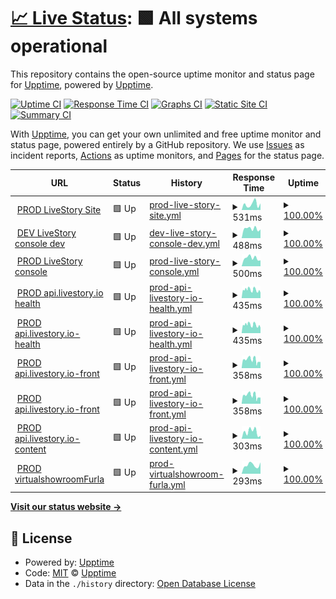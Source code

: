 # [📈 Live Status](https://demo.upptime.js.org): <!--live status--> **🟩 All systems operational**

This repository contains the open-source uptime monitor and status page for [Upptime](https://upptime.js.org), powered by [Upptime](https://github.com/upptime/upptime).

[![Uptime CI](https://github.com/Live-Story/status/workflows/Uptime%20CI/badge.svg)](https://github.com/Live-Story/status/actions?query=workflow%3A%22Uptime+CI%22)
[![Response Time CI](https://github.com/Live-Story/status/workflows/Response%20Time%20CI/badge.svg)](https://github.com/Live-Story/status/actions?query=workflow%3A%22Response+Time+CI%22)
[![Graphs CI](https://github.com/Live-Story/status/workflows/Graphs%20CI/badge.svg)](https://github.com/Live-Story/status/actions?query=workflow%3A%22Graphs+CI%22)
[![Static Site CI](https://github.com/Live-Story/status/workflows/Static%20Site%20CI/badge.svg)](https://github.com/Live-Story/status/actions?query=workflow%3A%22Static+Site+CI%22)
[![Summary CI](https://github.com/Live-Story/status/workflows/Summary%20CI/badge.svg)](https://github.com/Live-Story/status/actions?query=workflow%3A%22Summary+CI%22)

With [Upptime](https://upptime.js.org), you can get your own unlimited and free uptime monitor and status page, powered entirely by a GitHub repository. We use [Issues](https://github.com/upptime/upptime/issues) as incident reports, [Actions](https://github.com/Live-Story/status/actions) as uptime monitors, and [Pages](https://demo.upptime.js.org) for the status page.

<!--start: status pages-->
<!-- This summary is generated by Upptime (https://github.com/upptime/upptime) -->
<!-- Do not edit this manually, your changes will be overwritten -->
<!-- prettier-ignore -->
| URL | Status | History | Response Time | Uptime |
| --- | ------ | ------- | ------------- | ------ |
| <img alt="" src="https://favicons.githubusercontent.com/www.livestory.nyc" height="13"> [PROD LiveStory Site](https://www.livestory.nyc) | 🟩 Up | [prod-live-story-site.yml](https://github.com/Live-Story/status/commits/HEAD/history/prod-live-story-site.yml) | <details><summary><img alt="Response time graph" src="./graphs/prod-live-story-site/response-time-week.png" height="20"> 531ms</summary><br><a href="https://Live-Story.github.io/status/history/prod-live-story-site"><img alt="Response time 489" src="https://img.shields.io/endpoint?url=https%3A%2F%2Fraw.githubusercontent.com%2FLive-Story%2Fstatus%2FHEAD%2Fapi%2Fprod-live-story-site%2Fresponse-time.json"></a><br><a href="https://Live-Story.github.io/status/history/prod-live-story-site"><img alt="24-hour response time 75" src="https://img.shields.io/endpoint?url=https%3A%2F%2Fraw.githubusercontent.com%2FLive-Story%2Fstatus%2FHEAD%2Fapi%2Fprod-live-story-site%2Fresponse-time-day.json"></a><br><a href="https://Live-Story.github.io/status/history/prod-live-story-site"><img alt="7-day response time 531" src="https://img.shields.io/endpoint?url=https%3A%2F%2Fraw.githubusercontent.com%2FLive-Story%2Fstatus%2FHEAD%2Fapi%2Fprod-live-story-site%2Fresponse-time-week.json"></a><br><a href="https://Live-Story.github.io/status/history/prod-live-story-site"><img alt="30-day response time 489" src="https://img.shields.io/endpoint?url=https%3A%2F%2Fraw.githubusercontent.com%2FLive-Story%2Fstatus%2FHEAD%2Fapi%2Fprod-live-story-site%2Fresponse-time-month.json"></a><br><a href="https://Live-Story.github.io/status/history/prod-live-story-site"><img alt="1-year response time 489" src="https://img.shields.io/endpoint?url=https%3A%2F%2Fraw.githubusercontent.com%2FLive-Story%2Fstatus%2FHEAD%2Fapi%2Fprod-live-story-site%2Fresponse-time-year.json"></a></details> | <details><summary><a href="https://Live-Story.github.io/status/history/prod-live-story-site">100.00%</a></summary><a href="https://Live-Story.github.io/status/history/prod-live-story-site"><img alt="All-time uptime 100.00%" src="https://img.shields.io/endpoint?url=https%3A%2F%2Fraw.githubusercontent.com%2FLive-Story%2Fstatus%2FHEAD%2Fapi%2Fprod-live-story-site%2Fuptime.json"></a><br><a href="https://Live-Story.github.io/status/history/prod-live-story-site"><img alt="24-hour uptime 100.00%" src="https://img.shields.io/endpoint?url=https%3A%2F%2Fraw.githubusercontent.com%2FLive-Story%2Fstatus%2FHEAD%2Fapi%2Fprod-live-story-site%2Fuptime-day.json"></a><br><a href="https://Live-Story.github.io/status/history/prod-live-story-site"><img alt="7-day uptime 100.00%" src="https://img.shields.io/endpoint?url=https%3A%2F%2Fraw.githubusercontent.com%2FLive-Story%2Fstatus%2FHEAD%2Fapi%2Fprod-live-story-site%2Fuptime-week.json"></a><br><a href="https://Live-Story.github.io/status/history/prod-live-story-site"><img alt="30-day uptime 100.00%" src="https://img.shields.io/endpoint?url=https%3A%2F%2Fraw.githubusercontent.com%2FLive-Story%2Fstatus%2FHEAD%2Fapi%2Fprod-live-story-site%2Fuptime-month.json"></a><br><a href="https://Live-Story.github.io/status/history/prod-live-story-site"><img alt="1-year uptime 100.00%" src="https://img.shields.io/endpoint?url=https%3A%2F%2Fraw.githubusercontent.com%2FLive-Story%2Fstatus%2FHEAD%2Fapi%2Fprod-live-story-site%2Fuptime-year.json"></a></details>
| <img alt="" src="https://favicons.githubusercontent.com/console-dev.livestory.io" height="13"> [DEV LiveStory console dev](https://console-dev.livestory.io/#/login) | 🟩 Up | [dev-live-story-console-dev.yml](https://github.com/Live-Story/status/commits/HEAD/history/dev-live-story-console-dev.yml) | <details><summary><img alt="Response time graph" src="./graphs/dev-live-story-console-dev/response-time-week.png" height="20"> 488ms</summary><br><a href="https://Live-Story.github.io/status/history/dev-live-story-console-dev"><img alt="Response time 522" src="https://img.shields.io/endpoint?url=https%3A%2F%2Fraw.githubusercontent.com%2FLive-Story%2Fstatus%2FHEAD%2Fapi%2Fdev-live-story-console-dev%2Fresponse-time.json"></a><br><a href="https://Live-Story.github.io/status/history/dev-live-story-console-dev"><img alt="24-hour response time 337" src="https://img.shields.io/endpoint?url=https%3A%2F%2Fraw.githubusercontent.com%2FLive-Story%2Fstatus%2FHEAD%2Fapi%2Fdev-live-story-console-dev%2Fresponse-time-day.json"></a><br><a href="https://Live-Story.github.io/status/history/dev-live-story-console-dev"><img alt="7-day response time 488" src="https://img.shields.io/endpoint?url=https%3A%2F%2Fraw.githubusercontent.com%2FLive-Story%2Fstatus%2FHEAD%2Fapi%2Fdev-live-story-console-dev%2Fresponse-time-week.json"></a><br><a href="https://Live-Story.github.io/status/history/dev-live-story-console-dev"><img alt="30-day response time 522" src="https://img.shields.io/endpoint?url=https%3A%2F%2Fraw.githubusercontent.com%2FLive-Story%2Fstatus%2FHEAD%2Fapi%2Fdev-live-story-console-dev%2Fresponse-time-month.json"></a><br><a href="https://Live-Story.github.io/status/history/dev-live-story-console-dev"><img alt="1-year response time 522" src="https://img.shields.io/endpoint?url=https%3A%2F%2Fraw.githubusercontent.com%2FLive-Story%2Fstatus%2FHEAD%2Fapi%2Fdev-live-story-console-dev%2Fresponse-time-year.json"></a></details> | <details><summary><a href="https://Live-Story.github.io/status/history/dev-live-story-console-dev">100.00%</a></summary><a href="https://Live-Story.github.io/status/history/dev-live-story-console-dev"><img alt="All-time uptime 100.00%" src="https://img.shields.io/endpoint?url=https%3A%2F%2Fraw.githubusercontent.com%2FLive-Story%2Fstatus%2FHEAD%2Fapi%2Fdev-live-story-console-dev%2Fuptime.json"></a><br><a href="https://Live-Story.github.io/status/history/dev-live-story-console-dev"><img alt="24-hour uptime 100.00%" src="https://img.shields.io/endpoint?url=https%3A%2F%2Fraw.githubusercontent.com%2FLive-Story%2Fstatus%2FHEAD%2Fapi%2Fdev-live-story-console-dev%2Fuptime-day.json"></a><br><a href="https://Live-Story.github.io/status/history/dev-live-story-console-dev"><img alt="7-day uptime 100.00%" src="https://img.shields.io/endpoint?url=https%3A%2F%2Fraw.githubusercontent.com%2FLive-Story%2Fstatus%2FHEAD%2Fapi%2Fdev-live-story-console-dev%2Fuptime-week.json"></a><br><a href="https://Live-Story.github.io/status/history/dev-live-story-console-dev"><img alt="30-day uptime 100.00%" src="https://img.shields.io/endpoint?url=https%3A%2F%2Fraw.githubusercontent.com%2FLive-Story%2Fstatus%2FHEAD%2Fapi%2Fdev-live-story-console-dev%2Fuptime-month.json"></a><br><a href="https://Live-Story.github.io/status/history/dev-live-story-console-dev"><img alt="1-year uptime 100.00%" src="https://img.shields.io/endpoint?url=https%3A%2F%2Fraw.githubusercontent.com%2FLive-Story%2Fstatus%2FHEAD%2Fapi%2Fdev-live-story-console-dev%2Fuptime-year.json"></a></details>
| <img alt="" src="https://favicons.githubusercontent.com/console.livestory.io" height="13"> [PROD LiveStory console](https://console.livestory.io/#/login) | 🟩 Up | [prod-live-story-console.yml](https://github.com/Live-Story/status/commits/HEAD/history/prod-live-story-console.yml) | <details><summary><img alt="Response time graph" src="./graphs/prod-live-story-console/response-time-week.png" height="20"> 500ms</summary><br><a href="https://Live-Story.github.io/status/history/prod-live-story-console"><img alt="Response time 528" src="https://img.shields.io/endpoint?url=https%3A%2F%2Fraw.githubusercontent.com%2FLive-Story%2Fstatus%2FHEAD%2Fapi%2Fprod-live-story-console%2Fresponse-time.json"></a><br><a href="https://Live-Story.github.io/status/history/prod-live-story-console"><img alt="24-hour response time 387" src="https://img.shields.io/endpoint?url=https%3A%2F%2Fraw.githubusercontent.com%2FLive-Story%2Fstatus%2FHEAD%2Fapi%2Fprod-live-story-console%2Fresponse-time-day.json"></a><br><a href="https://Live-Story.github.io/status/history/prod-live-story-console"><img alt="7-day response time 500" src="https://img.shields.io/endpoint?url=https%3A%2F%2Fraw.githubusercontent.com%2FLive-Story%2Fstatus%2FHEAD%2Fapi%2Fprod-live-story-console%2Fresponse-time-week.json"></a><br><a href="https://Live-Story.github.io/status/history/prod-live-story-console"><img alt="30-day response time 528" src="https://img.shields.io/endpoint?url=https%3A%2F%2Fraw.githubusercontent.com%2FLive-Story%2Fstatus%2FHEAD%2Fapi%2Fprod-live-story-console%2Fresponse-time-month.json"></a><br><a href="https://Live-Story.github.io/status/history/prod-live-story-console"><img alt="1-year response time 528" src="https://img.shields.io/endpoint?url=https%3A%2F%2Fraw.githubusercontent.com%2FLive-Story%2Fstatus%2FHEAD%2Fapi%2Fprod-live-story-console%2Fresponse-time-year.json"></a></details> | <details><summary><a href="https://Live-Story.github.io/status/history/prod-live-story-console">100.00%</a></summary><a href="https://Live-Story.github.io/status/history/prod-live-story-console"><img alt="All-time uptime 100.00%" src="https://img.shields.io/endpoint?url=https%3A%2F%2Fraw.githubusercontent.com%2FLive-Story%2Fstatus%2FHEAD%2Fapi%2Fprod-live-story-console%2Fuptime.json"></a><br><a href="https://Live-Story.github.io/status/history/prod-live-story-console"><img alt="24-hour uptime 100.00%" src="https://img.shields.io/endpoint?url=https%3A%2F%2Fraw.githubusercontent.com%2FLive-Story%2Fstatus%2FHEAD%2Fapi%2Fprod-live-story-console%2Fuptime-day.json"></a><br><a href="https://Live-Story.github.io/status/history/prod-live-story-console"><img alt="7-day uptime 100.00%" src="https://img.shields.io/endpoint?url=https%3A%2F%2Fraw.githubusercontent.com%2FLive-Story%2Fstatus%2FHEAD%2Fapi%2Fprod-live-story-console%2Fuptime-week.json"></a><br><a href="https://Live-Story.github.io/status/history/prod-live-story-console"><img alt="30-day uptime 100.00%" src="https://img.shields.io/endpoint?url=https%3A%2F%2Fraw.githubusercontent.com%2FLive-Story%2Fstatus%2FHEAD%2Fapi%2Fprod-live-story-console%2Fuptime-month.json"></a><br><a href="https://Live-Story.github.io/status/history/prod-live-story-console"><img alt="1-year uptime 100.00%" src="https://img.shields.io/endpoint?url=https%3A%2F%2Fraw.githubusercontent.com%2FLive-Story%2Fstatus%2FHEAD%2Fapi%2Fprod-live-story-console%2Fuptime-year.json"></a></details>
| <img alt="" src="https://favicons.githubusercontent.com/api.livestory.io" height="13"> [PROD api.livestory.io health](https://api.livestory.io/admin/health) | 🟩 Up | [prod-api-livestory-io-health.yml](https://github.com/Live-Story/status/commits/HEAD/history/prod-api-livestory-io-health.yml) | <details><summary><img alt="Response time graph" src="./graphs/prod-api-livestory-io-health/response-time-week.png" height="20"> 435ms</summary><br><a href="https://Live-Story.github.io/status/history/prod-api-livestory-io-health"><img alt="Response time 445" src="https://img.shields.io/endpoint?url=https%3A%2F%2Fraw.githubusercontent.com%2FLive-Story%2Fstatus%2FHEAD%2Fapi%2Fprod-api-livestory-io-health%2Fresponse-time.json"></a><br><a href="https://Live-Story.github.io/status/history/prod-api-livestory-io-health"><img alt="24-hour response time 357" src="https://img.shields.io/endpoint?url=https%3A%2F%2Fraw.githubusercontent.com%2FLive-Story%2Fstatus%2FHEAD%2Fapi%2Fprod-api-livestory-io-health%2Fresponse-time-day.json"></a><br><a href="https://Live-Story.github.io/status/history/prod-api-livestory-io-health"><img alt="7-day response time 435" src="https://img.shields.io/endpoint?url=https%3A%2F%2Fraw.githubusercontent.com%2FLive-Story%2Fstatus%2FHEAD%2Fapi%2Fprod-api-livestory-io-health%2Fresponse-time-week.json"></a><br><a href="https://Live-Story.github.io/status/history/prod-api-livestory-io-health"><img alt="30-day response time 445" src="https://img.shields.io/endpoint?url=https%3A%2F%2Fraw.githubusercontent.com%2FLive-Story%2Fstatus%2FHEAD%2Fapi%2Fprod-api-livestory-io-health%2Fresponse-time-month.json"></a><br><a href="https://Live-Story.github.io/status/history/prod-api-livestory-io-health"><img alt="1-year response time 445" src="https://img.shields.io/endpoint?url=https%3A%2F%2Fraw.githubusercontent.com%2FLive-Story%2Fstatus%2FHEAD%2Fapi%2Fprod-api-livestory-io-health%2Fresponse-time-year.json"></a></details> | <details><summary><a href="https://Live-Story.github.io/status/history/prod-api-livestory-io-health">100.00%</a></summary><a href="https://Live-Story.github.io/status/history/prod-api-livestory-io-health"><img alt="All-time uptime 100.00%" src="https://img.shields.io/endpoint?url=https%3A%2F%2Fraw.githubusercontent.com%2FLive-Story%2Fstatus%2FHEAD%2Fapi%2Fprod-api-livestory-io-health%2Fuptime.json"></a><br><a href="https://Live-Story.github.io/status/history/prod-api-livestory-io-health"><img alt="24-hour uptime 100.00%" src="https://img.shields.io/endpoint?url=https%3A%2F%2Fraw.githubusercontent.com%2FLive-Story%2Fstatus%2FHEAD%2Fapi%2Fprod-api-livestory-io-health%2Fuptime-day.json"></a><br><a href="https://Live-Story.github.io/status/history/prod-api-livestory-io-health"><img alt="7-day uptime 100.00%" src="https://img.shields.io/endpoint?url=https%3A%2F%2Fraw.githubusercontent.com%2FLive-Story%2Fstatus%2FHEAD%2Fapi%2Fprod-api-livestory-io-health%2Fuptime-week.json"></a><br><a href="https://Live-Story.github.io/status/history/prod-api-livestory-io-health"><img alt="30-day uptime 100.00%" src="https://img.shields.io/endpoint?url=https%3A%2F%2Fraw.githubusercontent.com%2FLive-Story%2Fstatus%2FHEAD%2Fapi%2Fprod-api-livestory-io-health%2Fuptime-month.json"></a><br><a href="https://Live-Story.github.io/status/history/prod-api-livestory-io-health"><img alt="1-year uptime 100.00%" src="https://img.shields.io/endpoint?url=https%3A%2F%2Fraw.githubusercontent.com%2FLive-Story%2Fstatus%2FHEAD%2Fapi%2Fprod-api-livestory-io-health%2Fuptime-year.json"></a></details>
| <img alt="" src="https://favicons.githubusercontent.com/api.livestory.io" height="13"> [PROD api.livestory.io-health](https://api.livestory.io/admin/health) | 🟩 Up | [prod-api-livestory-io-health.yml](https://github.com/Live-Story/status/commits/HEAD/history/prod-api-livestory-io-health.yml) | <details><summary><img alt="Response time graph" src="./graphs/prod-api-livestory-io-health/response-time-week.png" height="20"> 435ms</summary><br><a href="https://Live-Story.github.io/status/history/prod-api-livestory-io-health"><img alt="Response time 445" src="https://img.shields.io/endpoint?url=https%3A%2F%2Fraw.githubusercontent.com%2FLive-Story%2Fstatus%2FHEAD%2Fapi%2Fprod-api-livestory-io-health%2Fresponse-time.json"></a><br><a href="https://Live-Story.github.io/status/history/prod-api-livestory-io-health"><img alt="24-hour response time 357" src="https://img.shields.io/endpoint?url=https%3A%2F%2Fraw.githubusercontent.com%2FLive-Story%2Fstatus%2FHEAD%2Fapi%2Fprod-api-livestory-io-health%2Fresponse-time-day.json"></a><br><a href="https://Live-Story.github.io/status/history/prod-api-livestory-io-health"><img alt="7-day response time 435" src="https://img.shields.io/endpoint?url=https%3A%2F%2Fraw.githubusercontent.com%2FLive-Story%2Fstatus%2FHEAD%2Fapi%2Fprod-api-livestory-io-health%2Fresponse-time-week.json"></a><br><a href="https://Live-Story.github.io/status/history/prod-api-livestory-io-health"><img alt="30-day response time 445" src="https://img.shields.io/endpoint?url=https%3A%2F%2Fraw.githubusercontent.com%2FLive-Story%2Fstatus%2FHEAD%2Fapi%2Fprod-api-livestory-io-health%2Fresponse-time-month.json"></a><br><a href="https://Live-Story.github.io/status/history/prod-api-livestory-io-health"><img alt="1-year response time 445" src="https://img.shields.io/endpoint?url=https%3A%2F%2Fraw.githubusercontent.com%2FLive-Story%2Fstatus%2FHEAD%2Fapi%2Fprod-api-livestory-io-health%2Fresponse-time-year.json"></a></details> | <details><summary><a href="https://Live-Story.github.io/status/history/prod-api-livestory-io-health">100.00%</a></summary><a href="https://Live-Story.github.io/status/history/prod-api-livestory-io-health"><img alt="All-time uptime 100.00%" src="https://img.shields.io/endpoint?url=https%3A%2F%2Fraw.githubusercontent.com%2FLive-Story%2Fstatus%2FHEAD%2Fapi%2Fprod-api-livestory-io-health%2Fuptime.json"></a><br><a href="https://Live-Story.github.io/status/history/prod-api-livestory-io-health"><img alt="24-hour uptime 100.00%" src="https://img.shields.io/endpoint?url=https%3A%2F%2Fraw.githubusercontent.com%2FLive-Story%2Fstatus%2FHEAD%2Fapi%2Fprod-api-livestory-io-health%2Fuptime-day.json"></a><br><a href="https://Live-Story.github.io/status/history/prod-api-livestory-io-health"><img alt="7-day uptime 100.00%" src="https://img.shields.io/endpoint?url=https%3A%2F%2Fraw.githubusercontent.com%2FLive-Story%2Fstatus%2FHEAD%2Fapi%2Fprod-api-livestory-io-health%2Fuptime-week.json"></a><br><a href="https://Live-Story.github.io/status/history/prod-api-livestory-io-health"><img alt="30-day uptime 100.00%" src="https://img.shields.io/endpoint?url=https%3A%2F%2Fraw.githubusercontent.com%2FLive-Story%2Fstatus%2FHEAD%2Fapi%2Fprod-api-livestory-io-health%2Fuptime-month.json"></a><br><a href="https://Live-Story.github.io/status/history/prod-api-livestory-io-health"><img alt="1-year uptime 100.00%" src="https://img.shields.io/endpoint?url=https%3A%2F%2Fraw.githubusercontent.com%2FLive-Story%2Fstatus%2FHEAD%2Fapi%2Fprod-api-livestory-io-health%2Fuptime-year.json"></a></details>
| <img alt="" src="https://favicons.githubusercontent.com/api.livestory.io" height="13"> [PROD api.livestory.io-front](https://api.livestory.io/front/health) | 🟩 Up | [prod-api-livestory-io-front.yml](https://github.com/Live-Story/status/commits/HEAD/history/prod-api-livestory-io-front.yml) | <details><summary><img alt="Response time graph" src="./graphs/prod-api-livestory-io-front/response-time-week.png" height="20"> 358ms</summary><br><a href="https://Live-Story.github.io/status/history/prod-api-livestory-io-front"><img alt="Response time 505" src="https://img.shields.io/endpoint?url=https%3A%2F%2Fraw.githubusercontent.com%2FLive-Story%2Fstatus%2FHEAD%2Fapi%2Fprod-api-livestory-io-front%2Fresponse-time.json"></a><br><a href="https://Live-Story.github.io/status/history/prod-api-livestory-io-front"><img alt="24-hour response time 179" src="https://img.shields.io/endpoint?url=https%3A%2F%2Fraw.githubusercontent.com%2FLive-Story%2Fstatus%2FHEAD%2Fapi%2Fprod-api-livestory-io-front%2Fresponse-time-day.json"></a><br><a href="https://Live-Story.github.io/status/history/prod-api-livestory-io-front"><img alt="7-day response time 358" src="https://img.shields.io/endpoint?url=https%3A%2F%2Fraw.githubusercontent.com%2FLive-Story%2Fstatus%2FHEAD%2Fapi%2Fprod-api-livestory-io-front%2Fresponse-time-week.json"></a><br><a href="https://Live-Story.github.io/status/history/prod-api-livestory-io-front"><img alt="30-day response time 505" src="https://img.shields.io/endpoint?url=https%3A%2F%2Fraw.githubusercontent.com%2FLive-Story%2Fstatus%2FHEAD%2Fapi%2Fprod-api-livestory-io-front%2Fresponse-time-month.json"></a><br><a href="https://Live-Story.github.io/status/history/prod-api-livestory-io-front"><img alt="1-year response time 505" src="https://img.shields.io/endpoint?url=https%3A%2F%2Fraw.githubusercontent.com%2FLive-Story%2Fstatus%2FHEAD%2Fapi%2Fprod-api-livestory-io-front%2Fresponse-time-year.json"></a></details> | <details><summary><a href="https://Live-Story.github.io/status/history/prod-api-livestory-io-front">100.00%</a></summary><a href="https://Live-Story.github.io/status/history/prod-api-livestory-io-front"><img alt="All-time uptime 99.90%" src="https://img.shields.io/endpoint?url=https%3A%2F%2Fraw.githubusercontent.com%2FLive-Story%2Fstatus%2FHEAD%2Fapi%2Fprod-api-livestory-io-front%2Fuptime.json"></a><br><a href="https://Live-Story.github.io/status/history/prod-api-livestory-io-front"><img alt="24-hour uptime 100.00%" src="https://img.shields.io/endpoint?url=https%3A%2F%2Fraw.githubusercontent.com%2FLive-Story%2Fstatus%2FHEAD%2Fapi%2Fprod-api-livestory-io-front%2Fuptime-day.json"></a><br><a href="https://Live-Story.github.io/status/history/prod-api-livestory-io-front"><img alt="7-day uptime 100.00%" src="https://img.shields.io/endpoint?url=https%3A%2F%2Fraw.githubusercontent.com%2FLive-Story%2Fstatus%2FHEAD%2Fapi%2Fprod-api-livestory-io-front%2Fuptime-week.json"></a><br><a href="https://Live-Story.github.io/status/history/prod-api-livestory-io-front"><img alt="30-day uptime 99.90%" src="https://img.shields.io/endpoint?url=https%3A%2F%2Fraw.githubusercontent.com%2FLive-Story%2Fstatus%2FHEAD%2Fapi%2Fprod-api-livestory-io-front%2Fuptime-month.json"></a><br><a href="https://Live-Story.github.io/status/history/prod-api-livestory-io-front"><img alt="1-year uptime 99.90%" src="https://img.shields.io/endpoint?url=https%3A%2F%2Fraw.githubusercontent.com%2FLive-Story%2Fstatus%2FHEAD%2Fapi%2Fprod-api-livestory-io-front%2Fuptime-year.json"></a></details>
| <img alt="" src="https://favicons.githubusercontent.com/api.livestory.io" height="13"> [PROD api.livestory.io-front](https://api.livestory.io/front/health) | 🟩 Up | [prod-api-livestory-io-front.yml](https://github.com/Live-Story/status/commits/HEAD/history/prod-api-livestory-io-front.yml) | <details><summary><img alt="Response time graph" src="./graphs/prod-api-livestory-io-front/response-time-week.png" height="20"> 358ms</summary><br><a href="https://Live-Story.github.io/status/history/prod-api-livestory-io-front"><img alt="Response time 505" src="https://img.shields.io/endpoint?url=https%3A%2F%2Fraw.githubusercontent.com%2FLive-Story%2Fstatus%2FHEAD%2Fapi%2Fprod-api-livestory-io-front%2Fresponse-time.json"></a><br><a href="https://Live-Story.github.io/status/history/prod-api-livestory-io-front"><img alt="24-hour response time 179" src="https://img.shields.io/endpoint?url=https%3A%2F%2Fraw.githubusercontent.com%2FLive-Story%2Fstatus%2FHEAD%2Fapi%2Fprod-api-livestory-io-front%2Fresponse-time-day.json"></a><br><a href="https://Live-Story.github.io/status/history/prod-api-livestory-io-front"><img alt="7-day response time 358" src="https://img.shields.io/endpoint?url=https%3A%2F%2Fraw.githubusercontent.com%2FLive-Story%2Fstatus%2FHEAD%2Fapi%2Fprod-api-livestory-io-front%2Fresponse-time-week.json"></a><br><a href="https://Live-Story.github.io/status/history/prod-api-livestory-io-front"><img alt="30-day response time 505" src="https://img.shields.io/endpoint?url=https%3A%2F%2Fraw.githubusercontent.com%2FLive-Story%2Fstatus%2FHEAD%2Fapi%2Fprod-api-livestory-io-front%2Fresponse-time-month.json"></a><br><a href="https://Live-Story.github.io/status/history/prod-api-livestory-io-front"><img alt="1-year response time 505" src="https://img.shields.io/endpoint?url=https%3A%2F%2Fraw.githubusercontent.com%2FLive-Story%2Fstatus%2FHEAD%2Fapi%2Fprod-api-livestory-io-front%2Fresponse-time-year.json"></a></details> | <details><summary><a href="https://Live-Story.github.io/status/history/prod-api-livestory-io-front">100.00%</a></summary><a href="https://Live-Story.github.io/status/history/prod-api-livestory-io-front"><img alt="All-time uptime 99.90%" src="https://img.shields.io/endpoint?url=https%3A%2F%2Fraw.githubusercontent.com%2FLive-Story%2Fstatus%2FHEAD%2Fapi%2Fprod-api-livestory-io-front%2Fuptime.json"></a><br><a href="https://Live-Story.github.io/status/history/prod-api-livestory-io-front"><img alt="24-hour uptime 100.00%" src="https://img.shields.io/endpoint?url=https%3A%2F%2Fraw.githubusercontent.com%2FLive-Story%2Fstatus%2FHEAD%2Fapi%2Fprod-api-livestory-io-front%2Fuptime-day.json"></a><br><a href="https://Live-Story.github.io/status/history/prod-api-livestory-io-front"><img alt="7-day uptime 100.00%" src="https://img.shields.io/endpoint?url=https%3A%2F%2Fraw.githubusercontent.com%2FLive-Story%2Fstatus%2FHEAD%2Fapi%2Fprod-api-livestory-io-front%2Fuptime-week.json"></a><br><a href="https://Live-Story.github.io/status/history/prod-api-livestory-io-front"><img alt="30-day uptime 99.90%" src="https://img.shields.io/endpoint?url=https%3A%2F%2Fraw.githubusercontent.com%2FLive-Story%2Fstatus%2FHEAD%2Fapi%2Fprod-api-livestory-io-front%2Fuptime-month.json"></a><br><a href="https://Live-Story.github.io/status/history/prod-api-livestory-io-front"><img alt="1-year uptime 99.90%" src="https://img.shields.io/endpoint?url=https%3A%2F%2Fraw.githubusercontent.com%2FLive-Story%2Fstatus%2FHEAD%2Fapi%2Fprod-api-livestory-io-front%2Fuptime-year.json"></a></details>
| <img alt="" src="https://favicons.githubusercontent.com/api.livestory.io" height="13"> [PROD api.livestory.io-content](https://api.livestory.io/content/health) | 🟩 Up | [prod-api-livestory-io-content.yml](https://github.com/Live-Story/status/commits/HEAD/history/prod-api-livestory-io-content.yml) | <details><summary><img alt="Response time graph" src="./graphs/prod-api-livestory-io-content/response-time-week.png" height="20"> 303ms</summary><br><a href="https://Live-Story.github.io/status/history/prod-api-livestory-io-content"><img alt="Response time 305" src="https://img.shields.io/endpoint?url=https%3A%2F%2Fraw.githubusercontent.com%2FLive-Story%2Fstatus%2FHEAD%2Fapi%2Fprod-api-livestory-io-content%2Fresponse-time.json"></a><br><a href="https://Live-Story.github.io/status/history/prod-api-livestory-io-content"><img alt="24-hour response time 290" src="https://img.shields.io/endpoint?url=https%3A%2F%2Fraw.githubusercontent.com%2FLive-Story%2Fstatus%2FHEAD%2Fapi%2Fprod-api-livestory-io-content%2Fresponse-time-day.json"></a><br><a href="https://Live-Story.github.io/status/history/prod-api-livestory-io-content"><img alt="7-day response time 303" src="https://img.shields.io/endpoint?url=https%3A%2F%2Fraw.githubusercontent.com%2FLive-Story%2Fstatus%2FHEAD%2Fapi%2Fprod-api-livestory-io-content%2Fresponse-time-week.json"></a><br><a href="https://Live-Story.github.io/status/history/prod-api-livestory-io-content"><img alt="30-day response time 305" src="https://img.shields.io/endpoint?url=https%3A%2F%2Fraw.githubusercontent.com%2FLive-Story%2Fstatus%2FHEAD%2Fapi%2Fprod-api-livestory-io-content%2Fresponse-time-month.json"></a><br><a href="https://Live-Story.github.io/status/history/prod-api-livestory-io-content"><img alt="1-year response time 305" src="https://img.shields.io/endpoint?url=https%3A%2F%2Fraw.githubusercontent.com%2FLive-Story%2Fstatus%2FHEAD%2Fapi%2Fprod-api-livestory-io-content%2Fresponse-time-year.json"></a></details> | <details><summary><a href="https://Live-Story.github.io/status/history/prod-api-livestory-io-content">100.00%</a></summary><a href="https://Live-Story.github.io/status/history/prod-api-livestory-io-content"><img alt="All-time uptime 100.00%" src="https://img.shields.io/endpoint?url=https%3A%2F%2Fraw.githubusercontent.com%2FLive-Story%2Fstatus%2FHEAD%2Fapi%2Fprod-api-livestory-io-content%2Fuptime.json"></a><br><a href="https://Live-Story.github.io/status/history/prod-api-livestory-io-content"><img alt="24-hour uptime 100.00%" src="https://img.shields.io/endpoint?url=https%3A%2F%2Fraw.githubusercontent.com%2FLive-Story%2Fstatus%2FHEAD%2Fapi%2Fprod-api-livestory-io-content%2Fuptime-day.json"></a><br><a href="https://Live-Story.github.io/status/history/prod-api-livestory-io-content"><img alt="7-day uptime 100.00%" src="https://img.shields.io/endpoint?url=https%3A%2F%2Fraw.githubusercontent.com%2FLive-Story%2Fstatus%2FHEAD%2Fapi%2Fprod-api-livestory-io-content%2Fuptime-week.json"></a><br><a href="https://Live-Story.github.io/status/history/prod-api-livestory-io-content"><img alt="30-day uptime 100.00%" src="https://img.shields.io/endpoint?url=https%3A%2F%2Fraw.githubusercontent.com%2FLive-Story%2Fstatus%2FHEAD%2Fapi%2Fprod-api-livestory-io-content%2Fuptime-month.json"></a><br><a href="https://Live-Story.github.io/status/history/prod-api-livestory-io-content"><img alt="1-year uptime 100.00%" src="https://img.shields.io/endpoint?url=https%3A%2F%2Fraw.githubusercontent.com%2FLive-Story%2Fstatus%2FHEAD%2Fapi%2Fprod-api-livestory-io-content%2Fuptime-year.json"></a></details>
| <img alt="" src="https://favicons.githubusercontent.com/virtualshowroom.furla.com" height="13"> [PROD virtualshowroomFurla](https://virtualshowroom.furla.com/) | 🟩 Up | [prod-virtualshowroom-furla.yml](https://github.com/Live-Story/status/commits/HEAD/history/prod-virtualshowroom-furla.yml) | <details><summary><img alt="Response time graph" src="./graphs/prod-virtualshowroom-furla/response-time-week.png" height="20"> 293ms</summary><br><a href="https://Live-Story.github.io/status/history/prod-virtualshowroom-furla"><img alt="Response time 340" src="https://img.shields.io/endpoint?url=https%3A%2F%2Fraw.githubusercontent.com%2FLive-Story%2Fstatus%2FHEAD%2Fapi%2Fprod-virtualshowroom-furla%2Fresponse-time.json"></a><br><a href="https://Live-Story.github.io/status/history/prod-virtualshowroom-furla"><img alt="24-hour response time 166" src="https://img.shields.io/endpoint?url=https%3A%2F%2Fraw.githubusercontent.com%2FLive-Story%2Fstatus%2FHEAD%2Fapi%2Fprod-virtualshowroom-furla%2Fresponse-time-day.json"></a><br><a href="https://Live-Story.github.io/status/history/prod-virtualshowroom-furla"><img alt="7-day response time 293" src="https://img.shields.io/endpoint?url=https%3A%2F%2Fraw.githubusercontent.com%2FLive-Story%2Fstatus%2FHEAD%2Fapi%2Fprod-virtualshowroom-furla%2Fresponse-time-week.json"></a><br><a href="https://Live-Story.github.io/status/history/prod-virtualshowroom-furla"><img alt="30-day response time 340" src="https://img.shields.io/endpoint?url=https%3A%2F%2Fraw.githubusercontent.com%2FLive-Story%2Fstatus%2FHEAD%2Fapi%2Fprod-virtualshowroom-furla%2Fresponse-time-month.json"></a><br><a href="https://Live-Story.github.io/status/history/prod-virtualshowroom-furla"><img alt="1-year response time 340" src="https://img.shields.io/endpoint?url=https%3A%2F%2Fraw.githubusercontent.com%2FLive-Story%2Fstatus%2FHEAD%2Fapi%2Fprod-virtualshowroom-furla%2Fresponse-time-year.json"></a></details> | <details><summary><a href="https://Live-Story.github.io/status/history/prod-virtualshowroom-furla">100.00%</a></summary><a href="https://Live-Story.github.io/status/history/prod-virtualshowroom-furla"><img alt="All-time uptime 100.00%" src="https://img.shields.io/endpoint?url=https%3A%2F%2Fraw.githubusercontent.com%2FLive-Story%2Fstatus%2FHEAD%2Fapi%2Fprod-virtualshowroom-furla%2Fuptime.json"></a><br><a href="https://Live-Story.github.io/status/history/prod-virtualshowroom-furla"><img alt="24-hour uptime 100.00%" src="https://img.shields.io/endpoint?url=https%3A%2F%2Fraw.githubusercontent.com%2FLive-Story%2Fstatus%2FHEAD%2Fapi%2Fprod-virtualshowroom-furla%2Fuptime-day.json"></a><br><a href="https://Live-Story.github.io/status/history/prod-virtualshowroom-furla"><img alt="7-day uptime 100.00%" src="https://img.shields.io/endpoint?url=https%3A%2F%2Fraw.githubusercontent.com%2FLive-Story%2Fstatus%2FHEAD%2Fapi%2Fprod-virtualshowroom-furla%2Fuptime-week.json"></a><br><a href="https://Live-Story.github.io/status/history/prod-virtualshowroom-furla"><img alt="30-day uptime 100.00%" src="https://img.shields.io/endpoint?url=https%3A%2F%2Fraw.githubusercontent.com%2FLive-Story%2Fstatus%2FHEAD%2Fapi%2Fprod-virtualshowroom-furla%2Fuptime-month.json"></a><br><a href="https://Live-Story.github.io/status/history/prod-virtualshowroom-furla"><img alt="1-year uptime 100.00%" src="https://img.shields.io/endpoint?url=https%3A%2F%2Fraw.githubusercontent.com%2FLive-Story%2Fstatus%2FHEAD%2Fapi%2Fprod-virtualshowroom-furla%2Fuptime-year.json"></a></details>

<!--end: status pages-->

[**Visit our status website →**](https://demo.upptime.js.org)

## 📄 License

- Powered by: [Upptime](https://github.com/upptime/upptime)
- Code: [MIT](./LICENSE) © [Upptime](https://upptime.js.org)
- Data in the `./history` directory: [Open Database License](https://opendatacommons.org/licenses/odbl/1-0/)
